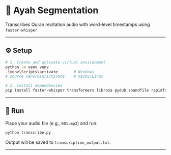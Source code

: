 # 📖 Ayah Segmentation

Transcribes Quran recitation audio with word-level timestamps using `faster-whisper`.

---

## ⚙️ Setup

```bash
# 1. Create and activate virtual environment
python -m venv venv
.\venv\Scripts\activate       # Windows
# source venv/bin/activate    # macOS/Linux

# 2. Install dependencies
pip install faster-whisper transformers librosa pydub soundfile rapidfuzz
```

---

## 🚀 Run

Place your audio file (e.g., `001.mp3`) and run:

```bash
python transcribe.py
```

Output will be saved to `transcription_output.txt`.

---

